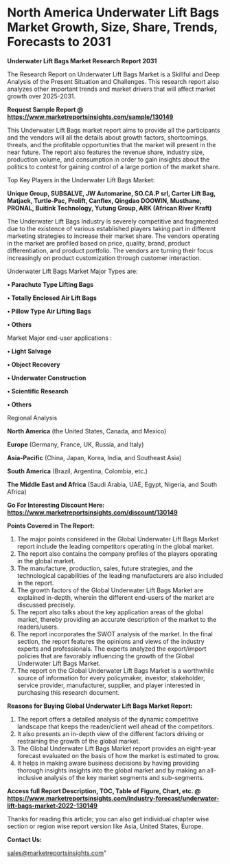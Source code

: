 # North America Underwater Lift Bags Market Growth, Size, Share, Trends, Forecasts to 2031

<strong>Underwater Lift Bags Market Research Report 2031</strong>

The Research Report on Underwater Lift Bags Market is a Skillful and Deep Analysis of the Present Situation and Challenges. This research report also analyzes other important trends and market drivers that will affect market growth over 2025-2031.

<strong>Request Sample Report @ <a href=https://www.marketreportsinsights.com/sample/130149>https://www.marketreportsinsights.com/sample/130149</a></strong>

This Underwater Lift Bags market report aims to provide all the participants and the vendors will all the details about growth factors, shortcomings, threats, and the profitable opportunities that the market will present in the near future. The report also features the revenue share, industry size, production volume, and consumption in order to gain insights about the politics to contest for gaining control of a large portion of the market share.

Top Key Players in the Underwater Lift Bags Market:

<strong>Unique Group, SUBSALVE, JW Automarine, SO.CA.P srl, Carter Lift Bag, Matjack, Turtle-Pac, Prolift, Canflex, Qingdao DOOWIN, Musthane, PRONAL, Buitink Technology, Yutung Group, ARK (African River Kraft)</strong>

The Underwater Lift Bags Industry is severely competitive and fragmented due to the existence of various established players taking part in different marketing strategies to increase their market share. The vendors operating in the market are profiled based on price, quality, brand, product differentiation, and product portfolio. The vendors are turning their focus increasingly on product customization through customer interaction.

Underwater Lift Bags Market Major Types are:

<strong>• Parachute Type Lifting Bags

• Totally Enclosed Air Lift Bags

• Pillow Type Air Lifting Bags

• Others</strong>

Market Major end-user applications :

<strong>• Light Salvage

• Object Recovery

• Underwater Construction

• Scientific Research

• Others</strong>

Regional Analysis

</u><strong><b>North America</b></strong> (the United States, Canada, and Mexico)

<strong><b>Europe </b></strong>(Germany, France, UK, Russia, and Italy)

<strong><b>Asia-Pacific</b></strong> (China, Japan, Korea, India, and Southeast Asia)

<strong><b>South America</b></strong> (Brazil, Argentina, Colombia, etc.)

<strong><b>The Middle East and Africa</b></strong> (Saudi Arabia, UAE, Egypt, Nigeria, and South Africa)

<strong>Go For Interesting Discount Here: <a href=https://www.marketreportsinsights.com/discount/130149>https://www.marketreportsinsights.com/discount/130149</a></strong>

<strong>Points Covered in The Report:</strong>
<ol>
  <li>The major points considered in the Global Underwater Lift Bags Market report include the leading competitors operating in the global market.</li>
  <li>The report also contains the company profiles of the players operating in the global market.</li>
  <li>The manufacture, production, sales, future strategies, and the technological capabilities of the leading manufacturers are also included in the report.</li>
  <li>The growth factors of the Global Underwater Lift Bags Market are explained in-depth, wherein the different end-users of the market are discussed precisely.</li>
  <li>The report also talks about the key application areas of the global market, thereby providing an accurate description of the market to the readers/users.</li>
  <li>The report incorporates the SWOT analysis of the market. In the final section, the report features the opinions and views of the industry experts and professionals. The experts analyzed the export/import policies that are favorably influencing the growth of the Global Underwater Lift Bags Market.</li>
  <li>The report on the Global Underwater Lift Bags Market is a worthwhile source of information for every policymaker, investor, stakeholder, service provider, manufacturer, supplier, and player interested in purchasing this research document.</li>
</ol>
<strong>Reasons for Buying Global Underwater Lift Bags Market Report:</strong>

<ol>
  <li>The report offers a detailed analysis of the dynamic competitive landscape that keeps the reader/client well ahead of the competitors.</li>
  <li>It also presents an in-depth view of the different factors driving or restraining the growth of the global market.</li>
  <li>The Global Underwater Lift Bags Market report provides an eight-year forecast evaluated on the basis of how the market is estimated to grow.</li>
  <li>It helps in making aware business decisions by having providing thorough insights insights into the global market and by making an all-inclusive analysis of the key market segments and sub-segments.</li>
</ol>
<strong>Access full Report Description, TOC, Table of Figure, Chart, etc. @ <a href=https://www.marketreportsinsights.com/industry-forecast/underwater-lift-bags-market-2022-130149>https://www.marketreportsinsights.com/industry-forecast/underwater-lift-bags-market-2022-130149</a></strong>


Thanks for reading this article; you can also get individual chapter wise section or region wise report version like Asia, United States, Europe.

<strong>Contact Us:</strong>

sales@marketreportsinsights.com"
